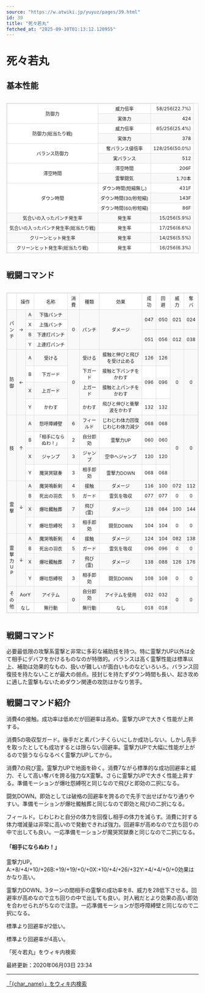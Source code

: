 ```yaml
---
source: "https://w.atwiki.jp/yuyuz/pages/39.html"
id: 39
title: "死々若丸"
fetched_at: "2025-09-30T01:13:12.120955"
---
```


# 死々若丸

## 基本性能

<div class="character-table">

<table>
<tr> <!--0-0--><td rowspan="2">防御力</td>
<!--0-1--><td>威力倍率</td>
<!--0-2--><td style="text-align:right;">58/256(22.7%)</td></tr>
<tr>
<!--1-1--><td>実体力</td>
<!--1-2--><td style="text-align:right;">424</td></tr>
<tr> <!--2-0--><td rowspan="2">防御力(総当たり戦)</td>
<!--2-1--><td>威力倍率</td>
<!--2-2--><td style="text-align:right;">65/256(25.4%)</td></tr>
<tr>
<!--3-1--><td>実体力</td>
<!--3-2--><td style="text-align:right;">378</td></tr>
<tr> <!--4-0--><td rowspan="2">バランス防御力</td>
<!--4-1--><td>奪バランス値倍率</td>
<!--4-2--><td style="text-align:right;">128/256(50.0%)</td></tr>
<tr>
<!--5-1--><td>実バランス</td>
<!--5-2--><td style="text-align:right;">512</td></tr>
<tr> <!--6-0--><td rowspan="2">滞空時間</td>
<!--6-1--><td>滞空時間</td>
<!--6-2--><td style="text-align:right;">206F</td></tr>
<tr>
<!--7-1--><td>霊撃闘気</td>
<!--7-2--><td style="text-align:right;">1.70本</td></tr>
<tr> <!--8-0--><td rowspan="3">ダウン時間</td>
<!--8-1--><td>ダウン時間(短縮無し)</td>
<!--8-2--><td style="text-align:right;">431F</td></tr>
<tr>
<!--9-1--><td>ダウン時間(30/秒短縮)</td>
<!--9-2--><td style="text-align:right;">143F</td></tr>
<tr>
<!--10-1--><td>ダウン時間(60/秒短縮)</td>
<!--10-2--><td style="text-align:right;">86F</td></tr>
<tr> <!--11-0--><td>気合いの入ったパンチ発生率</td>
<!--11-1--><td>発生率</td>
<!--11-2--><td style="text-align:right;">15/256(5.9%)</td></tr>
<tr> <!--12-0--><td>気合いの入ったパンチ発生率(総当たり戦)</td>
<!--12-1--><td>発生率</td>
<!--12-2--><td style="text-align:right;">17/256(6.6%)</td></tr>
<tr> <!--13-0--><td>クリーンヒット発生率</td>
<!--13-1--><td>発生率</td>
<!--13-2--><td style="text-align:right;">14/256(5.5%)</td></tr>
<tr> <!--14-0--><td>クリーンヒット発生率(総当たり戦)</td>
<!--14-1--><td>発生率</td>
<!--14-2--><td style="text-align:right;">16/256(6.3%)</td></tr>
</table>

</div>

## 戦闘コマンド

<div class="character-table">

<table>
<tr> <!--0-0--><td></td>
<!--0-1-->
<!--0-2--><td colspan="2" style="text-align:center;">操作</td>
<!--0-3--><td style="text-align:center;">名称</td>
<!--0-4--><td style="text-align:center;">消費</td>
<!--0-5--><td style="text-align:center;">種類</td>
<!--0-6--><td style="text-align:center;">効果</td>
<!--0-7--><td style="text-align:center;">成功</td>
<!--0-8--><td style="text-align:center;">回避</td>
<!--0-9--><td style="text-align:center;">威力</td>
<!--0-10--><td style="text-align:center;">奪バ</td></tr>
<tr> <!--1-0--><td rowspan="4" style="text-align:center;">パ<br/>ン<br/>チ</td>
<!--1-1--><td rowspan="4" style="text-align:center;">→</td>
<!--1-2--><td style="text-align:center;">A</td>
<!--1-3--><td style="text-align:center;">下強パンチ</td>
<!--1-4--><td rowspan="4" style="text-align:center;">0</td>
<!--1-5--><td rowspan="4" style="text-align:center;">パンチ</td>
<!--1-6--><td rowspan="4" style="text-align:center;">ダメージ</td>
<!--1-7--><td rowspan="2" style="text-align:center;">047</td>
<!--1-8--><td rowspan="2" style="text-align:center;">050</td>
<!--1-9--><td rowspan="2" style="text-align:center;">021</td>
<!--1-10--><td rowspan="2" style="text-align:center;">024</td></tr>
<tr>
<!--2-2--><td style="text-align:center;">X</td>
<!--2-3--><td style="text-align:center;">上強パンチ</td>
</tr>
<tr>
<!--3-2--><td style="text-align:center;">B</td>
<!--3-3--><td style="text-align:center;">下連打パンチ</td>
<!--3-7--><td rowspan="2" style="text-align:center;">051</td>
<!--3-8--><td rowspan="2" style="text-align:center;">056</td>
<!--3-9--><td rowspan="2" style="text-align:center;">012</td>
<!--3-10--><td rowspan="2" style="text-align:center;">038</td></tr>
<tr>
<!--4-2--><td style="text-align:center;">Y</td>
<!--4-3--><td style="text-align:center;">上連打パンチ</td>
</tr>
<tr> <!--5-0--><td rowspan="4" style="text-align:center;">防<br/>御</td>
<!--5-1--><td rowspan="4" style="text-align:center;">←</td>
<!--5-2--><td style="text-align:center;">A</td>
<!--5-3--><td style="text-align:center;">受ける</td>
<!--5-4--><td rowspan="4" style="text-align:center;">0</td>
<!--5-5--><td style="text-align:center;">受ける</td>
<!--5-6--><td style="text-align:center;">接触と伸びと飛びを受け止める</td>
<!--5-7--><td style="text-align:center;">126</td>
<!--5-8--><td style="text-align:center;">126</td>
<!--5-9--><td rowspan="4" style="text-align:center;">0</td>
<!--5-10--><td rowspan="4" style="text-align:center;">0</td></tr>
<tr>
<!--6-2--><td style="text-align:center;">B</td>
<!--6-3--><td style="text-align:center;">下ガード</td>
<!--6-5--><td style="text-align:center;">下ガード</td>
<!--6-6--><td style="text-align:center;">接触と下パンチをかわす</td>
<!--6-7--><td rowspan="2" style="text-align:center;">096</td>
<!--6-8--><td rowspan="2" style="text-align:center;">096</td>
</tr>
<tr>
<!--7-2--><td style="text-align:center;">X</td>
<!--7-3--><td style="text-align:center;">上ガード</td>
<!--7-5--><td style="text-align:center;">上ガード</td>
<!--7-6--><td style="text-align:center;">接触と上パンチをかわす</td>
</tr>
<tr>
<!--8-2--><td style="text-align:center;">Y</td>
<!--8-3--><td style="text-align:center;">かわす</td>
<!--8-5--><td style="text-align:center;">かわす</td>
<!--8-6--><td style="text-align:center;">飛びと伸びと衝撃波をかわす</td>
<!--8-7--><td style="text-align:center;">132</td>
<!--8-8--><td style="text-align:center;">132</td>
</tr>
<tr> <!--9-0--><td rowspan="4" style="text-align:center;">技</td>
<!--9-1--><td rowspan="4" style="text-align:center;">↑</td>
<!--9-2--><td style="text-align:center;">A</td>
<!--9-3--><td style="text-align:center;">怨呼障縛壁</td>
<!--9-4--><td style="text-align:center;">6</td>
<!--9-5--><td style="text-align:center;">フィールド</td>
<!--9-6--><td style="text-align:center;">じわじわ体力回復<br/>じわじわ体力減少</td>
<!--9-7--><td style="text-align:center;">068</td>
<!--9-8--><td style="text-align:center;">068</td>
<!--9-9--><td rowspan="4" style="text-align:center;">0</td>
<!--9-10--><td rowspan="4" style="text-align:center;">0</td></tr>
<tr>
<!--10-2--><td style="text-align:center;">B</td>
<!--10-3--><td style="text-align:center;">「相手にならぬわ！」</td>
<!--10-4--><td style="text-align:center;">2</td>
<!--10-5--><td style="text-align:center;">自分即効</td>
<!--10-6--><td style="text-align:center;">霊撃力UP</td>
<!--10-7--><td style="text-align:center;">060</td>
<!--10-8--><td style="text-align:center;">060</td>
</tr>
<tr>
<!--11-2--><td style="text-align:center;">X</td>
<!--11-3--><td style="text-align:center;">ジャンプ</td>
<!--11-4--><td style="text-align:center;">3</td>
<!--11-5--><td style="text-align:center;">ジャンプ</td>
<!--11-6--><td style="text-align:center;">空中へジャンプ</td>
<!--11-7--><td style="text-align:center;">120</td>
<!--11-8--><td style="text-align:center;">120</td>
</tr>
<tr>
<!--12-2--><td style="text-align:center;">Y</td>
<!--12-3--><td style="text-align:center;">魔哭冥獄奏</td>
<!--12-4--><td style="text-align:center;">3</td>
<!--12-5--><td style="text-align:center;">相手即効</td>
<!--12-6--><td style="text-align:center;">霊撃力DOWN</td>
<!--12-7--><td style="text-align:center;">068</td>
<!--12-8--><td style="text-align:center;">068</td>
</tr>
<tr> <!--13-0--><td rowspan="4" style="text-align:center;">霊<br/>撃</td>
<!--13-1--><td rowspan="4" style="text-align:center;">↓</td>
<!--13-2--><td style="text-align:center;">A</td>
<!--13-3--><td style="text-align:center;">魔哭鳴斬剣</td>
<!--13-4--><td style="text-align:center;">4</td>
<!--13-5--><td style="text-align:center;">接触</td>
<!--13-6--><td style="text-align:center;">ダメージ</td>
<!--13-7--><td style="text-align:center;">116</td>
<!--13-8--><td style="text-align:center;">100</td>
<!--13-9--><td style="text-align:center;">072</td>
<!--13-10--><td style="text-align:center;">112</td></tr>
<tr>
<!--14-2--><td style="text-align:center;">B</td>
<!--14-3--><td style="text-align:center;">死出の羽衣</td>
<!--14-4--><td style="text-align:center;">5</td>
<!--14-5--><td style="text-align:center;">ガード</td>
<!--14-6--><td style="text-align:center;">霊気を吸収</td>
<!--14-7--><td style="text-align:center;">077</td>
<!--14-8--><td style="text-align:center;">077</td>
<!--14-9--><td style="text-align:center;">0</td>
<!--14-10--><td style="text-align:center;">0</td></tr>
<tr>
<!--15-2--><td style="text-align:center;">X</td>
<!--15-3--><td style="text-align:center;">爆吐髑触葬</td>
<!--15-4--><td style="text-align:center;">7</td>
<!--15-5--><td style="text-align:center;">飛び(霊)</td>
<!--15-6--><td style="text-align:center;">ダメージ</td>
<!--15-7--><td style="text-align:center;">128</td>
<!--15-8--><td style="text-align:center;">084</td>
<!--15-9--><td style="text-align:center;">100</td>
<!--15-10--><td style="text-align:center;">144</td></tr>
<tr>
<!--16-2--><td style="text-align:center;">Y</td>
<!--16-3--><td style="text-align:center;">爆吐怨縛呪</td>
<!--16-4--><td style="text-align:center;">3</td>
<!--16-5--><td style="text-align:center;">相手即効</td>
<!--16-6--><td style="text-align:center;">闘気DOWN</td>
<!--16-7--><td style="text-align:center;">104</td>
<!--16-8--><td style="text-align:center;">104</td>
<!--16-9--><td style="text-align:center;">0</td>
<!--16-10--><td style="text-align:center;">0</td></tr>
<tr> <!--17-0--><td rowspan="4" style="text-align:center;">霊<br/>撃<br/>力<br/>U<br/>P</td>
<!--17-1--><td rowspan="4" style="text-align:center;">↓</td>
<!--17-2--><td style="text-align:center;">A</td>
<!--17-3--><td style="text-align:center;">魔哭鳴斬剣</td>
<!--17-4--><td style="text-align:center;">4</td>
<!--17-5--><td style="text-align:center;">接触</td>
<!--17-6--><td style="text-align:center;">ダメージ</td>
<!--17-7--><td style="text-align:center;">124</td>
<!--17-8--><td style="text-align:center;">104</td>
<!--17-9--><td style="text-align:center;">082</td>
<!--17-10--><td style="text-align:center;">138</td></tr>
<tr>
<!--18-2--><td style="text-align:center;">B</td>
<!--18-3--><td style="text-align:center;">死出の羽衣</td>
<!--18-4--><td style="text-align:center;">5</td>
<!--18-5--><td style="text-align:center;">ガード</td>
<!--18-6--><td style="text-align:center;">霊気を吸収</td>
<!--18-7--><td style="text-align:center;">096</td>
<!--18-8--><td style="text-align:center;">096</td>
<!--18-9--><td style="text-align:center;">0</td>
<!--18-10--><td style="text-align:center;">0</td></tr>
<tr>
<!--19-2--><td style="text-align:center;">X</td>
<!--19-3--><td style="text-align:center;">爆吐髑触葬</td>
<!--19-4--><td style="text-align:center;">7</td>
<!--19-5--><td style="text-align:center;">飛び(霊)</td>
<!--19-6--><td style="text-align:center;">ダメージ</td>
<!--19-7--><td style="text-align:center;">138</td>
<!--19-8--><td style="text-align:center;">088</td>
<!--19-9--><td style="text-align:center;">126</td>
<!--19-10--><td style="text-align:center;">176</td></tr>
<tr>
<!--20-2--><td style="text-align:center;">Y</td>
<!--20-3--><td style="text-align:center;">爆吐怨縛呪</td>
<!--20-4--><td style="text-align:center;">3</td>
<!--20-5--><td style="text-align:center;">相手即効</td>
<!--20-6--><td style="text-align:center;">闘気DOWN</td>
<!--20-7--><td style="text-align:center;">108</td>
<!--20-8--><td style="text-align:center;">108</td>
<!--20-9--><td style="text-align:center;">0</td>
<!--20-10--><td style="text-align:center;">0</td></tr>
<tr> <!--21-0--><td rowspan="2" style="text-align:center;">そ<br/>の<br/>他</td>
<!--21-1-->
<!--21-2--><td colspan="2" style="text-align:center;">AorY</td>
<!--21-3--><td style="text-align:center;">アイテム</td>
<!--21-4--><td rowspan="2" style="text-align:center;">0</td>
<!--21-5--><td style="text-align:center;">自分即効</td>
<!--21-6--><td style="text-align:center;">アイテムを使用</td>
<!--21-7--><td style="text-align:center;">032</td>
<!--21-8--><td style="text-align:center;">032</td>
<!--21-9--><td rowspan="2" style="text-align:center;">0</td>
<!--21-10--><td rowspan="2" style="text-align:center;">0</td></tr>
<tr>
<!--22-1-->
<!--22-2--><td colspan="2" style="text-align:center;">なし</td>
<!--22-3--><td style="text-align:center;">無行動</td>
<!--22-5--><td style="text-align:center;">無行動</td>
<!--22-6--><td style="text-align:center;">なし</td>
<!--22-7--><td style="text-align:center;">018</td>
<!--22-8--><td style="text-align:center;">018</td>
</tr>
</table>

</div>

## 戦闘コマンド

必要最低限の攻撃系霊撃と非常に多彩な補助技を持つ。特に霊撃力UP以外は全て相手にデバフをかけるものなのが特徴的。バランスは高く霊撃性能は標準以上、補助は効果的なもの、扱いが難しいが面白いものなどいろいろ。バランス回復技を持たないことが最大の弱点。技封じを持たずダウン時間も長い、起き攻めに適した霊撃もないためダウン関連の攻防はかなり苦手。

## 戦闘コマンド紹介

消費4の接触。成功率は低めだが回避率は高め。霊撃力UPで大きく性能が上昇する。

消費5の吸収型ガード。後手だと素パンチくらいにしか成功しない。しかし先手を取ったとしても成功するとは限らない回避率。霊撃力UPで大幅に性能が上がるので狙うならなるべく霊撃力UPしてから。

消費7の飛び霊。霊撃力UPで地面を砕く。消費7ながら標準的な成功回避率と威力、そして高い奪バを誇る強力なX霊撃。さらに霊撃力UPで大きく性能上昇する。準備モーションが爆吐怨縛呪と同じなので飛びと即効の二択になる。

闘気DOWN。即効としては破格の回避率を誇るので先手で出せばかなり通りやすい。準備モーションが爆吐髑触葬と同じなので即効と飛びの二択になる。

フィールド。じわじわと自分の体力を回復し相手の体力を減らす。消費に対する体力増減量は非常に高いので発動できれば強力。回避率が高めなので立ち回りの中で出しても良い。一応準備モーションが魔哭冥獄奏と同じなので二択になる。

#### 「相手にならぬわ！」

霊撃力UP。A:+8/+4/+10/+26B:+19/+19/+0/+0X:+10/+4/+26/+32Y:+4/+4/+0/+0効果はかなり高い。

霊撃力DOWN。3ターンの間相手の霊撃の成功率を8、威力を28低下させる。回避率が高めなので立ち回りの中で出しても良い。対人戦だとより効果の高い即効を合わせられがちなので注意。一応準備モーションが怨呼障縛壁と同じなので二択になる。

標準より回避率が2低い。

標準より回避率が4高い。

「死々若丸」をウィキ内検索

最終更新：2020年06月03日 23:34

<style>
.character-table {
    overflow-x: auto;
    margin: 20px 0;
}

.character-table table {
    border-collapse: collapse;
    width: 100%;
    font-size: 12px;
    border: 1px solid #ddd;
}

.character-table td, .character-table th {
    border: 1px solid #ddd;
    padding: 4px 6px;
    text-align: center;
}

.character-table tr:nth-child(even) {
    background-color: #f9f9f9;
}

.character-table tr:nth-child(odd) {
    background-color: #ffffff;
}
</style>

---

[「{char_name}」をウィキ内検索](https://w.atwiki.jp//w.atwiki.jp/yuyuz/search?andor=and&keyword={char_name})
